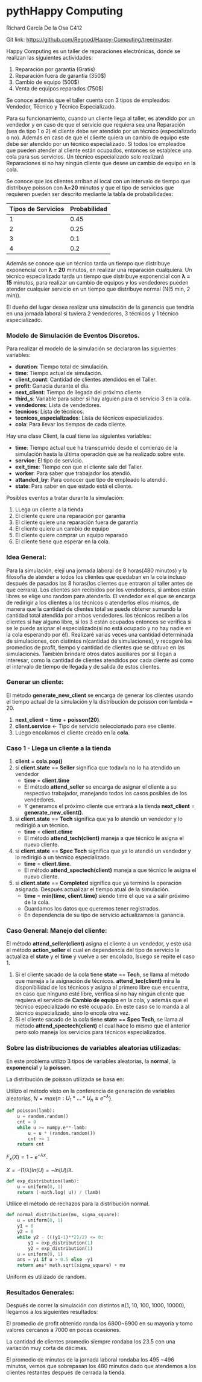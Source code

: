 # pythHappy Computing

Richard García De la Osa C412

Git link: https://github.com/Regnod/Happy-Computing/tree/master.

Happy Computing es un taller de reparaciones electrónicas, donde se realizan las siguientes actividades:

1. Reparación por garantía (Gratis)
2. Reparación fuera de garantía (350$)
3. Cambio de equipo (500$)
4. Venta de equipos reparados (750$)

Se conoce además que el taller cuenta con 3 tipos de empleados: Vendedor, Técnico y Técnico Especializado.

Para su funcionamiento, cuando un cliente llega al taller, es atendido por un vendedor y en caso de que el servicio que requiera sea una Reparación (sea de tipo 1 o 2) el cliente debe ser atendido por un técnico (especializado o no). Además en caso de que el cliente quiera un cambio de equipo este debe ser atendido por un técnico especializado. Si todos los empleados que pueden atender al cliente están ocupados, entonces se establece una cola para sus servicios. Un técnico especializado solo realizará Reparaciones si no hay ningún cliente que desee un cambio de equipo en la cola.

Se conoce que los clientes arriban al local con un intervalo de tiempo que distribuye poisson con **λ=20** minutos y que el tipo de servicios que requieren pueden ser descrito mediante la tabla de probabilidades:

| Tipos de Servicios | Probabilidad |
|--------------------|--------------|
| 1                  | 0.45         |
| 2                  | 0.25         |
| 3                  | 0.1          |
| 4                  | 0.2          |

Además se conoce que un técnico tarda un tiempo que distribuye exponencial con **λ = 20** minutos, en realizar una reparación cualquiera. Un técnico especializado tarda un tiempo que distribuye exponencial con **λ = 15** minutos, para realizar un cambio de equipos y los vendedores pueden atender cualquier servicio en un tiempo que distribuye normal (N(5 min, 2 min)).

El dueño del lugar desea realizar una simulación de la ganancia que tendría en una jornada laboral si tuviera 2 vendedores, 3 técnicos y 1 técnico especializado.

### Modelo de Simulación de Eventos Discretos.

Para realizar el modelo de la simulación se declararon las siguientes variables:
-	**duration**: Tiempo total de simulación.
-	**time**: Tiempo actual de simulación.
-	**client_count**: Cantidad de clientes atendidos en el Taller.
-	**profit**: Ganacia durante el día.
-	**next_client**: Tiempo de llegada del próximo cliente.
-	**third_s**: Variable para saber si hay alguien para el servicio 3 en la cola.
-	**vendedores**: Lista de vendedores.
-	**tecnicos**: Lista de técnicos.
-	**tecnicos_especializados**: Lista de técnicos especializados.
-	**cola**:  Para llevar los tiempos de cada cliente.

Hay una clase Client, la cual tiene las siguientes variables:
- **time**: Tiempo actual que ha transcurrido desde el comienzo de la simulación hasta la última operación que se ha realizado sobre este.
- **service**: El tipo de servicio.
- **exit_time**: Tiempo con que el cliente sale del Taller.
- **worker**: Para saber que trabajador los atendió.
- **attanded_by**: Para conocer que tipo de empleado lo atendió.
- **state**: Para saber en que estado está el cliente.


Posibles eventos a tratar durante la simulación:
1. LLega un cliente a la tienda
2. El cliente quiere una reparación por garantía
3. El cliente quiere una reparación fuera de garantía
4. El cliente quiere un cambio de equipo
5. El cliente quiere comprar un equipo reparado
6. El cliente tiene que esperar en la cola.

### Idea General:

Para la simulación, elejí una jornada laboral de 8 horas(480 minutos) y la filosofía de atender a todos los clientes que quedaban en la cola incluso después de pasados las 8 horas(los clientes que entraron al taller antes de que cerrara). Los clientes son recibidos por los vendedores, si ambos están libres se elige uno random para atenderlo. El vendedor es el que se encarga de redirigir a los clientes a los técnicos o atenderlos ellos mismos, de manera que la cantidad de clientes total se puede obtener sumando la cantidad total atendida por ambos vendedores. los técnicos reciben a los clientes si hay alguno libre, si los 3 están ocupados entonces se verifica si se le puede asignar el especializado(si no está ocupado y no hay nadie en la cola esperando por él). Realizaré varias veces una cantidad determinada de simulaciones, con distintos n(cantidad de simulaciones), y recogeré los promedios de profit, tiempo y cantidad de clientes que se obtuvo en las simulaciones. También brindaré otros datos auxiliares por si llegan a interesar, como la cantidad de clientes atendidos por cada cliente así como el intervalo de tiempo de llegada y de salida de estos clientes.

### Generar un cliente:

El método __generate_new_client__ se encarga de generar los clientes usando el tiempo actual de la simulación y la distribución de poisson con lambda = 20.

1. **next_client** = **time** + **poisson(20)**.
2. **client.service** $\leftarrow$ Tipo de servicio seleccionado para ese cliente.
3. Luego encolamos el cliente creado en la **cola**.

### Caso 1 - Llega un cliente a la tienda

1. **client**  = **cola.pop()**
2. si **client.state** == **Seller** significa que todavía no lo ha atendido un vendedor
	- **time** = **client.time**
	- El método **attend_seller** se encarga de asignar el cliente a su respectivo trabajador, manejando todos los casos posibles de los vendedores.
	- Y generamos el próximo cliente que entrará a la tienda **next_client** = **generate_new_client()**. 
3. si **client.state** == **Tech** significa que ya lo atendió un vendedor y lo redirigió a un técnico.
	- **time** = **client.ctime**
	- El método **attend_tech(client)** maneja a que técnico le asigna el nuevo cliente.
4. si **client.state** == **Spec Tech** significa que ya lo atendió un vendedor y lo redirigió a un técnico especializado.
	- **time** = **client.time**.
	- El método **attend_spectech(client)** maneja a que técnico le asigna el nuevo cliente.
5. si **client.state** == **Completed** significa que ya terminó la operación asignada. Después actualizar el tiempo atual de la simulación.
	- **time** = **min(time, client.time)** siendo time el que va a salir próximo de la cola.
	- Guardamos los datos que queremos tener registrados.
	- En dependencia de su tipo de servicio actualizamos la ganancia.

### Caso General: Manejo del cliente:
El método **attend_seller(client)** asigna el cliente a un vendedor, y este usa el método **action_seller** el cual en dependencia del tipo de servicio le actualiza el **state** y el **time** y vuelve a ser encolado, lsuego se repite el caso 1.
1. Si el cliente sacado de la cola tiene **state** == **Tech**, se llama al método que maneja a la asignación de técnicos. **attend_tec(client)** mira la disponibilidad de los técnicos y asigna al primero libre que encuentra, en caso que ninguno esté libre, verifica si no hay ningún cliente que requiera el servicio de **Cambio de equipo** en la cola, y además que el técnico especializado no esté ocupado. En este caso se lo manda a al técnico especializado, sino lo encola otra vez.
2. Si el cliente sacado de la cola tiene **state** == **Spec Tech**, se llama al método **attend_spectech(client)** el cual hace lo mismo que el anterior pero solo maneja los servicios para técnicos especializados.

### Sobre las distribuciones de variables aleatorias utilizadas:

En este problema utilizo 3 tipos de variables aleatorias, la **normal**, la **exponencial** y la **poisson**. 

La distribución de poisson utilizada se basa en:

Utilizo el método visto en la conferencia de generación de variables aleatorias, $N = max${$n:U_1*...*U_n \ge e^{-\lambda}$}.

```python
def poisson(lamb):
    u = random.random()
    cnt = 0
    while u >= numpy.e**-lamb:
        u = u * (random.random())
        cnt += 1
    return cnt
```

$F_x(X) = 1 - e^{-\lambda x}$.

$X = -(1/\lambda)ln(U) = -ln(U)/\lambda$.

```python
def exp_distribution(lamb):
    u = uniform(0, 1)
    return (-math.log( u)) / (lamb)
```

Utilice el método de rechazos para la distribución normal.

```python
def normal_distribution(mu, sigma_square):
    u = uniform(0, 1)
    y1 = 0
    y2 = 0
    while y2 - (((y1-1)**2)/2) <= 0:
        y1 = exp_distribution(1)
        y2 = exp_distribution(1)
    u = uniform(0, 1)
    ans = y1 if u > 0.5 else -y1
    return ans* math.sqrt(sigma_square) + mu
```

Uniform es utilizado de random.

### Resultados Generales:

Después de correr la simulación con distintos __n__(1, 10, 100, 1000, 10000), llegamos a los siguientes resultados:

El promedio de profit obtenido ronda los 6800~6900 en su mayoría y tomo valores cercanos a 7000 en pocas ocasiones.

La cantidad de clientes promedio siempre rondaba los 23.5 con una variación muy corta de décimas.

El promedio de minutos de la jornada laboral rondaba los 495 ~496 minutos, vemos que sobrepasan los 480 minutos dado que atendemos a los clientes restantes después de cerrada la tienda.


